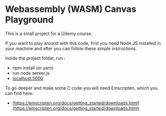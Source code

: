 # Webassembly (WASM) Canvas Playground
This is a small project for a Udemy course. 

If you want to play around with this code, first you need Node.JS installed in your machine and after you can follow these simple instructions.

Inside the project folder, run :
- npm install (or yarn)
- run node server.js
- [localhost:5000](localhost:5000)

To go deeper and make some C code you will need Emscripten, which you can find here: 

- [https://emscripten.org/docs/getting_started/downloads.html](https://emscripten.org/docs/getting_started/downloads.html)